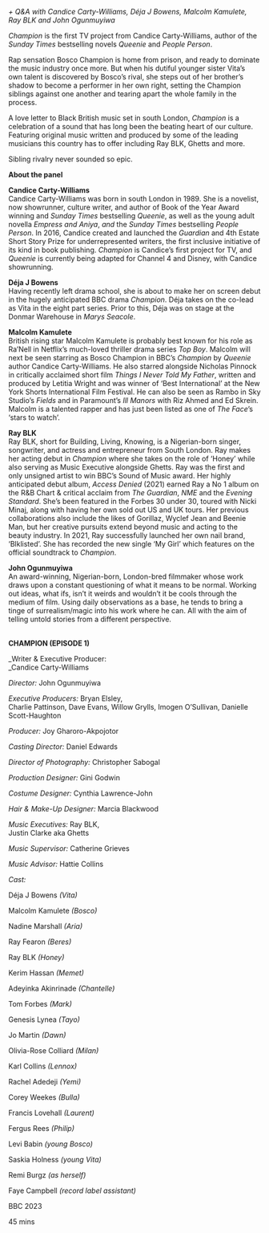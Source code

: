 
_+ Q&A with Candice Carty-Williams, Déja J Bowens, Malcolm Kamulete,  Ray BLK and John Ogunmuyiwa_

_Champion_ is the first TV project from Candice Carty-Williams, author of the _Sunday Times_ bestselling novels _Queenie_ and _People Person_.

Rap sensation Bosco Champion is home from prison, and ready to dominate the music industry once more. But when his dutiful younger sister Vita’s own talent is discovered by Bosco’s rival, she steps out of her brother’s shadow to become a performer in her own right, setting the Champion siblings against one another and tearing apart the whole family in the process.

A love letter to Black British music set in south London, _Champion_ is a celebration of a sound that has long been the beating heart of our culture. Featuring original music written and produced by some of the leading musicians this country has to offer including Ray BLK, Ghetts and more.

Sibling rivalry never sounded so epic.

**About the panel**

**Candice Carty-Williams**  
Candice Carty-Williams was born in south London in 1989. She is a novelist, now showrunner, culture writer, and author of Book of the Year Award winning and _Sunday Times_ bestselling _Queenie_, as well as the young adult novella _Empress and Aniya_, _and_ the _Sunday Times_ bestselling _People Person_.  In 2016, Candice created and launched the _Guardian_ and 4th Estate Short Story Prize for underrepresented writers, the first inclusive initiative of its kind in book publishing. _Champion_ is Candice’s first project for TV, and _Queenie_ is currently being adapted for Channel 4 and Disney, with Candice showrunning.

**Déja J Bowens**  
Having recently left drama school, she is about to make her on screen debut in the hugely anticipated BBC drama  _Champion_. Déja takes on the co-lead as Vita in the eight part series. Prior to this, Déja was on stage at the Donmar Warehouse in _Marys Seacole_.

**Malcolm Kamulete**  
British rising star Malcolm Kamulete is probably best known for his role as Ra’Nell in Netflix’s much-loved thriller drama series _Top_ _Boy_. Malcolm will next be seen starring as Bosco Champion in BBC’s _Champion_ by _Queenie_ author Candice Carty-Williams. He also starred alongside Nicholas Pinnock in critically acclaimed short film _Things I Never Told My Father_, written and produced by Letitia Wright and was winner of ‘Best International’ at the New York Shorts International Film Festival. He can also be seen as Rambo in Sky Studio’s _Fields_ and in Paramount’s _Ill Manors_ with Riz Ahmed and Ed Skrein.  
Malcolm is a talented rapper and has just been listed as one of _The_ _Face_’s ‘stars to watch’.

**Ray BLK**  
Ray BLK, short for Building, Living, Knowing, is a Nigerian-born singer, songwriter, and actress and entrepreneur from South London. Ray makes her acting debut in _Champion_ where she takes on the role of ‘Honey’ while also serving as Music Executive alongside Ghetts. Ray was the first and only unsigned artist to win BBC’s Sound of Music award. Her highly anticipated debut album, _Access Denied_ (2021) earned Ray a No 1 album on the R&B Chart & critical acclaim from _The Guardian_, _NME_ and the _Evening Standard_. She’s been featured in the Forbes 30 under 30, toured with Nicki Minaj, along with having her own sold out US and UK tours. Her previous collaborations also include the likes of Gorillaz, Wyclef Jean and Beenie Man, but her creative pursuits extend beyond music and acting to the beauty industry. In 2021, Ray successfully launched her own nail brand, ‘Blklisted’. She has recorded the new single ‘My Girl’ which features on the official soundtrack to _Champion_.

**John Ogunmuyiwa**  
An award-winning, Nigerian-born, London-bred filmmaker whose work draws upon a constant questioning of what it means to be normal. Working out ideas, what ifs, isn’t it weirds and wouldn’t it be cools through the medium of film. Using daily observations as a base, he tends to bring a tinge of surrealism/magic into his work where he can. All with the aim of telling untold stories from a different perspective.
<br><br>

**CHAMPION (EPISODE 1)**<br>

_Writer & Executive Producer:  
_Candice Carty-Williams

_Director:_ John Ogunmuyiwa

_Executive Producers:_ Bryan Elsley,  
Charlie Pattinson, Dave Evans, Willow Grylls, Imogen O’Sullivan, Danielle Scott-Haughton

_Producer:_ Joy Gharoro-Akpojotor

_Casting Director:_ Daniel Edwards

_Director of Photography:_ Christopher Sabogal

_Production Designer:_ Gini Godwin

_Costume Designer:_ Cynthia Lawrence-John

_Hair & Make-Up Designer:_ Marcia Blackwood

_Music Executives:_ Ray BLK,  
Justin Clarke aka Ghetts

_Music Supervisor:_ Catherine Grieves

_Music Advisor:_ Hattie Collins

_Cast:_

Déja J Bowens _(Vita)_

Malcolm Kamulete _(Bosco)_

Nadine Marshall _(Aria)_

Ray Fearon _(Beres)_

Ray BLK _(Honey)_

Kerim Hassan _(Memet)_

Adeyinka Akinrinade _(Chantelle)_

Tom Forbes _(Mark)_

Genesis Lynea _(Tayo)_

Jo Martin _(Dawn)_

Olivia-Rose Colliard _(Milan)_

Karl Collins _(Lennox)_

Rachel Adedeji _(Yemi)_

Corey Weekes _(Bulla)_

Francis Lovehall _(Laurent)_

Fergus Rees _(Philip)_

Levi Babin _(young Bosco)_

Saskia Holness _(young Vita)_

Remi Burgz _(as herself)_

Faye Campbell _(record label assistant)_

BBC 2023

45 mins
<!--stackedit_data:
eyJoaXN0b3J5IjpbLTE3OTAzNzM5NTZdfQ==
-->